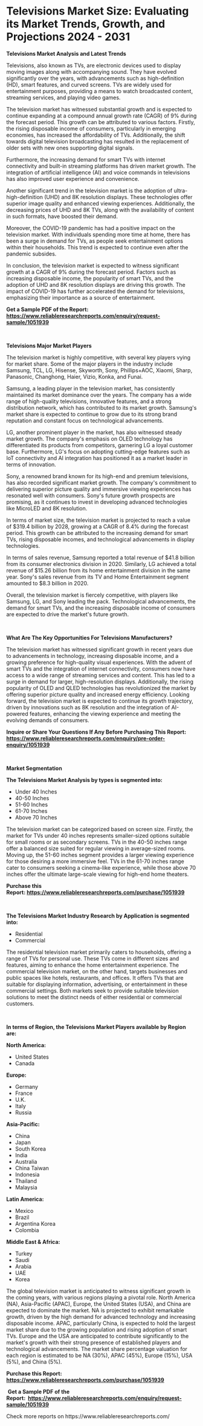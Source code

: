 <p><h1>Televisions Market Size: Evaluating its Market Trends, Growth, and Projections 2024 - 2031</h1></p><p><strong>Televisions Market Analysis and Latest Trends</strong></p>
<p><p>Televisions, also known as TVs, are electronic devices used to display moving images along with accompanying sound. They have evolved significantly over the years, with advancements such as high-definition (HD), smart features, and curved screens. TVs are widely used for entertainment purposes, providing a means to watch broadcasted content, streaming services, and playing video games.</p><p>The television market has witnessed substantial growth and is expected to continue expanding at a compound annual growth rate (CAGR) of 9% during the forecast period. This growth can be attributed to various factors. Firstly, the rising disposable income of consumers, particularly in emerging economies, has increased the affordability of TVs. Additionally, the shift towards digital television broadcasting has resulted in the replacement of older sets with new ones supporting digital signals.</p><p>Furthermore, the increasing demand for smart TVs with internet connectivity and built-in streaming platforms has driven market growth. The integration of artificial intelligence (AI) and voice commands in televisions has also improved user experience and convenience.</p><p>Another significant trend in the television market is the adoption of ultra-high-definition (UHD) and 8K resolution displays. These technologies offer superior image quality and enhanced viewing experiences. Additionally, the decreasing prices of UHD and 8K TVs, along with the availability of content in such formats, have boosted their demand.</p><p>Moreover, the COVID-19 pandemic has had a positive impact on the television market. With individuals spending more time at home, there has been a surge in demand for TVs, as people seek entertainment options within their households. This trend is expected to continue even after the pandemic subsides.</p><p>In conclusion, the television market is expected to witness significant growth at a CAGR of 9% during the forecast period. Factors such as increasing disposable income, the popularity of smart TVs, and the adoption of UHD and 8K resolution displays are driving this growth. The impact of COVID-19 has further accelerated the demand for televisions, emphasizing their importance as a source of entertainment.</p></p>
<p><strong>Get a Sample PDF of the Report:&nbsp; <a href="https://www.reliableresearchreports.com/enquiry/request-sample/1051939">https://www.reliableresearchreports.com/enquiry/request-sample/1051939</a></strong></p>
<p>&nbsp;</p>
<p><strong>Televisions Major Market Players</strong></p>
<p><p>The television market is highly competitive, with several key players vying for market share. Some of the major players in the industry include Samsung, TCL, LG, Hisense, Skyworth, Sony, Phillips+AOC, Xiaomi, Sharp, Panasonic, Changhong, Haier, Vizio, Konka, and Funai.</p><p>Samsung, a leading player in the television market, has consistently maintained its market dominance over the years. The company has a wide range of high-quality televisions, innovative features, and a strong distribution network, which has contributed to its market growth. Samsung's market share is expected to continue to grow due to its strong brand reputation and constant focus on technological advancements.</p><p>LG, another prominent player in the market, has also witnessed steady market growth. The company's emphasis on OLED technology has differentiated its products from competitors, garnering LG a loyal customer base. Furthermore, LG's focus on adopting cutting-edge features such as IoT connectivity and AI integration has positioned it as a market leader in terms of innovation.</p><p>Sony, a renowned brand known for its high-end and premium televisions, has also recorded significant market growth. The company's commitment to delivering superior picture quality and immersive viewing experiences has resonated well with consumers. Sony's future growth prospects are promising, as it continues to invest in developing advanced technologies like MicroLED and 8K resolution.</p><p>In terms of market size, the television market is projected to reach a value of $319.4 billion by 2028, growing at a CAGR of 8.4% during the forecast period. This growth can be attributed to the increasing demand for smart TVs, rising disposable incomes, and technological advancements in display technologies.</p><p>In terms of sales revenue, Samsung reported a total revenue of $41.8 billion from its consumer electronics division in 2020. Similarly, LG achieved a total revenue of $15.26 billion from its home entertainment division in the same year. Sony's sales revenue from its TV and Home Entertainment segment amounted to $8.3 billion in 2020.</p><p>Overall, the television market is fiercely competitive, with players like Samsung, LG, and Sony leading the pack. Technological advancements, the demand for smart TVs, and the increasing disposable income of consumers are expected to drive the market's future growth.</p></p>
<p>&nbsp;</p>
<p><strong>What Are The Key Opportunities For Televisions Manufacturers?</strong></p>
<p><p>The television market has witnessed significant growth in recent years due to advancements in technology, increasing disposable income, and a growing preference for high-quality visual experiences. With the advent of smart TVs and the integration of internet connectivity, consumers now have access to a wide range of streaming services and content. This has led to a surge in demand for larger, high-resolution displays. Additionally, the rising popularity of OLED and QLED technologies has revolutionized the market by offering superior picture quality and increased energy efficiency. Looking forward, the television market is expected to continue its growth trajectory, driven by innovations such as 8K resolution and the integration of AI-powered features, enhancing the viewing experience and meeting the evolving demands of consumers.</p></p>
<p><strong>Inquire or Share Your Questions If Any Before Purchasing This Report: <a href="https://www.reliableresearchreports.com/enquiry/pre-order-enquiry/1051939">https://www.reliableresearchreports.com/enquiry/pre-order-enquiry/1051939</a></strong></p>
<p>&nbsp;</p>
<p><strong>Market Segmentation</strong></p>
<p><strong>The Televisions Market Analysis by types is segmented into:</strong></p>
<p><ul><li>Under 40 Inches</li><li>40-50 Inches</li><li>51-60 Inches</li><li>61-70 Inches</li><li>Above 70 Inches</li></ul></p>
<p><p>The television market can be categorized based on screen size. Firstly, the market for TVs under 40 inches represents smaller-sized options suitable for small rooms or as secondary screens. TVs in the 40-50 inches range offer a balanced size suited for regular viewing in average-sized rooms. Moving up, the 51-60 inches segment provides a larger viewing experience for those desiring a more immersive feel. TVs in the 61-70 inches range cater to consumers seeking a cinema-like experience, while those above 70 inches offer the ultimate large-scale viewing for high-end home theaters.</p></p>
<p><strong>Purchase this Report:&nbsp;<a href="https://www.reliableresearchreports.com/purchase/1051939">https://www.reliableresearchreports.com/purchase/1051939</a></strong></p>
<p>&nbsp;</p>
<p><strong>The Televisions Market Industry Research by Application is segmented into:</strong></p>
<p><ul><li>Residential</li><li>Commercial</li></ul></p>
<p><p>The residential television market primarily caters to households, offering a range of TVs for personal use. These TVs come in different sizes and features, aiming to enhance the home entertainment experience. The commercial television market, on the other hand, targets businesses and public spaces like hotels, restaurants, and offices. It offers TVs that are suitable for displaying information, advertising, or entertainment in these commercial settings. Both markets seek to provide suitable television solutions to meet the distinct needs of either residential or commercial customers.</p></p>
<p>&nbsp;</p>
<p><strong>In terms of Region, the Televisions Market Players available by Region are:</strong></p>
<p>
    <p> <strong> North America: </strong>
        <ul>
            <li>United States</li>
            <li>Canada</li>
        </ul>
        </p> 
    <p> <strong> Europe: </strong>
        <ul>
            <li>Germany</li>
            <li>France</li>
            <li>U.K.</li>
            <li>Italy</li>
            <li>Russia</li>
        </ul>
        </p> 
    <p> <strong> Asia-Pacific: </strong>
        <ul>
            <li>China</li>
            <li>Japan</li>
            <li>South Korea</li>
            <li>India</li>
            <li>Australia</li>
            <li>China Taiwan</li>
            <li>Indonesia</li>
            <li>Thailand</li>
            <li>Malaysia</li>
        </ul>
        </p> 
    <p> <strong> Latin America: </strong>
        <ul>
            <li>Mexico</li>
            <li>Brazil</li>
            <li>Argentina Korea</li>
            <li>Colombia</li>
        </ul>
        </p> 
    <p> <strong> Middle East & Africa: </strong>
        <ul>
            <li>Turkey</li>
            <li>Saudi</li>
            <li>Arabia</li>
            <li>UAE</li>
            <li>Korea</li>
        </ul>
    </p>
    </p>
<p><p>The global television market is anticipated to witness significant growth in the coming years, with various regions playing a pivotal role. North America (NA), Asia-Pacific (APAC), Europe, the United States (USA), and China are expected to dominate the market. NA is projected to exhibit remarkable growth, driven by the high demand for advanced technology and increasing disposable income. APAC, particularly China, is expected to hold the largest market share due to the growing population and rising adoption of smart TVs. Europe and the USA are anticipated to contribute significantly to the market's growth with their strong presence of established players and technological advancements. The market share percentage valuation for each region is estimated to be NA (30%), APAC (45%), Europe (15%), USA (5%), and China (5%).</p></p>
<p><strong>Purchase this Report: <a href="https://www.reliableresearchreports.com/purchase/1051939">https://www.reliableresearchreports.com/purchase/1051939</a></strong></p>
<p>&nbsp;<strong>Get a Sample PDF of the Report:&nbsp;&nbsp;<a href="https://www.reliableresearchreports.com/enquiry/request-sample/1051939">https://www.reliableresearchreports.com/enquiry/request-sample/1051939</a></strong></p>
<p><strong></strong></p>
<p>Check more reports on https://www.reliableresearchreports.com/</p>